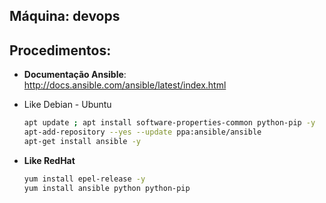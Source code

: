 Máquina: devops
---------------

Procedimentos:
--------------

* **Documentação Ansible**: http://docs.ansible.com/ansible/latest/index.html

* Like Debian - Ubuntu
  ```bash
  apt update ; apt install software-properties-common python-pip -y
  apt-add-repository --yes --update ppa:ansible/ansible
  apt-get install ansible -y
  ```

* **Like RedHat**
  ```bash
  yum install epel-release -y
  yum install ansible python python-pip
  ```

